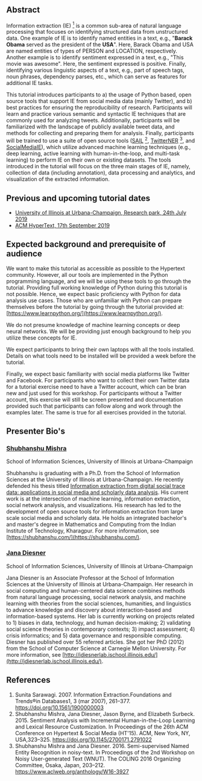 ## Abstract

Information extraction (IE) [<sup>1</sup>] is a common sub-area of natural language processing that focuses on identifying structured data from unstructured data. One example of IE is to identify named entities in a text, e.g., &quot;**Barack Obama** served as the president of the **USA**&quot;. Here, Barack Obama and USA are named entities of types of PERSON and LOCATION, respectively. Another example is to identify sentiment expressed in a text, e.g., &quot;This movie was awesome&quot;. Here, the sentiment expressed is positive. Finally, identifying various linguistic aspects of a text, e.g., part of speech tags, noun phrases, dependency parses, etc., which can serve as features for additional IE tasks.

This tutorial introduces participants to a) the usage of Python based, open source tools that support IE from social media data (mainly Twitter), and b) best practices for ensuring the reproducibility of research. Participants will learn and practice various semantic and syntactic IE techniques that are commonly used for analyzing tweets. Additionally, participants will be familiarized with the landscape of publicly available tweet data, and methods for collecting and preparing them for analysis. Finally, participants will be trained to use a suite of open source tools ([SAIL] [<sup>2</sup>], [TwitterNER] [<sup>3</sup>], and [SocialMediaIE]), which utilize advanced machine learning techniques (e.g., deep learning, active learning with human-in-the-loop, and multi-task learning) to perform IE on their own or existing datasets. The tools introduced in the tutorial will focus on the three main stages of IE, namely, collection of data (including annotation), data processing and analytics, and visualization of the extracted information.

[<sup>1</sup>]: https://doi.org/10.1561/1900000003 "Sunita Sarawagi. 2007. Information Extraction.Foundations and Trends®in Databases1, 3 (mar 2007), 261–377."
[<sup>2</sup>]: https://doi.org/10.1145/2700171.2791022 "Shubhanshu Mishra, Jana Diesner, Jason Byrne, and Elizabeth Surbeck. 2015. Sentiment Analysis with Incremental Human-in-the-Loop Learning andLexical Resource Customization. InProceedings of the 26th ACM Conference on Hypertext &#38; Social Media (HT ’15). ACM, New York, NY, USA,323–325."
[<sup>3</sup>]: https://www.aclweb.org/anthology/W16-3927 "Shubhanshu Mishra and Jana Diesner. 2016. Semi-supervised Named Entity Recognition in noisy-text. InProceedings of the 2nd Workshop on NoisyUser-generated Text (WNUT). The COLING 2016 Organizing Committee, Osaka, Japan, 203–212"
[SocialMediaIE]: https://github.com/socialmediaie
[TwitterNER]: https://github.com/napsternxg/TwitterNER
[SAIL]: https://github.com/uiuc-ischool-scanr/SAIL


## Previous and upcoming tutorial dates

* [University of Illinois at Urbana-Champaign, Research park, 24th July 2019](./UIUC2019.md)
* [ACM HyperText, 17th September 2019](./HT2019.md)

## Expected background and prerequisite of audience

We want to make this tutorial as accessible as possible to the Hypertext community. However, all our tools are implemented in the Python programming language, and we will be using these tools to go through the tutorial. Providing full working knowledge of Python during this tutorial is not possible. Hence, we expect basic proficiency with Python for data analysis use cases. Those who are unfamiliar with Python can prepare themselves before the tutorial by going through the tutorial provided at: [https://www.learnpython.org/](https://www.learnpython.org/).

We do not presume knowledge of machine learning concepts or deep neural networks. We will be providing just enough background to help you utilize these concepts for IE.

We expect participants to bring their own laptops with all the tools installed. Details on what tools need to be installed will be provided a week before the tutorial.

Finally, we expect basic familiarity with social media platforms like Twitter and Facebook. For participants who want to collect their own Twitter data for a tutorial exercise need to have a Twitter account, which can be bran new and just used for this workshop. For participants without a Twitter account, this exercise will still be screen presented and documentation provided such that participants can follow along and work through the examples later. The same is true for all exercises provided in the tutorial.

## Presenter Bio&#39;s

### [Shubhanshu Mishra](https://shubhanshu.com/)

School of Information Sciences, University of Illinois at Urbana-Champaign

Shubhanshu is graduating with a Ph.D. from the School of Information Sciences at the University of Illinois at Urbana-Champaign. He recently defended his thesis titled [Information extraction from digital social trace data: applications in social media and scholarly data analysis](http://shubhanshu.com/phd_thesis/). His current work is at the intersection of machine learning, information extraction, social network analysis, and visualizations. His research has led to the development of open source tools for information extraction from large scale social media and scholarly data. He holds an integrated bachelor&#39;s and master&#39;s degree in Mathematics and Computing from the Indian Institute of Technology, Kharagpur. For more information, see [https://shubhanshu.com/](https://shubhanshu.com/).

### [Jana Diesner](http://jdiesnerlab.ischool.illinois.edu/)

School of Information Sciences, University of Illinois at Urbana-Champaign

Jana Diesner is an Associate Professor at the School of Information Sciences at the University of Illinois at Urbana-Champaign. Her research in social computing and human-centered data science combines methods from natural language processing, social network analysis, and machine learning with theories from the social sciences, humanities, and linguistics to advance knowledge and discovery about interaction-based and information-based systems. Her lab is currently working on projects related to 1) biases in data, technology, and human decision-making; 2) validating social science theories in contemporary contexts; 3) impact assessment; 4) crisis informatics; and 5) data governance and responsible computing. Diesner has published over 55 referred articles. She got her PhD (2012) from the School of Computer Science at Carnegie Mellon University. For more information, see [http://jdiesnerlab.ischool.illinois.edu/](http://jdiesnerlab.ischool.illinois.edu/).


## References

1. Sunita Sarawagi. 2007. Information Extraction.Foundations and Trends®in Databases1, 3 (mar 2007), 261–377. https://doi.org/10.1561/1900000003
2. Shubhanshu Mishra, Jana Diesner, Jason Byrne, and Elizabeth Surbeck. 2015. Sentiment Analysis with Incremental Human-in-the-Loop Learning and Lexical Resource Customization. In Proceedings of the 26th ACM Conference on Hypertext & Social Media (HT'15). ACM, New York, NY, USA,323–325. https://doi.org/10.1145/2700171.2791022
3. Shubhanshu Mishra and Jana Diesner. 2016. Semi-supervised Named Entity Recognition in noisy-text. In Proceedings of the 2nd Workshop on Noisy User-generated Text (WNUT). The COLING 2016 Organizing Committee, Osaka, Japan, 203–212. https://www.aclweb.org/anthology/W16-3927
